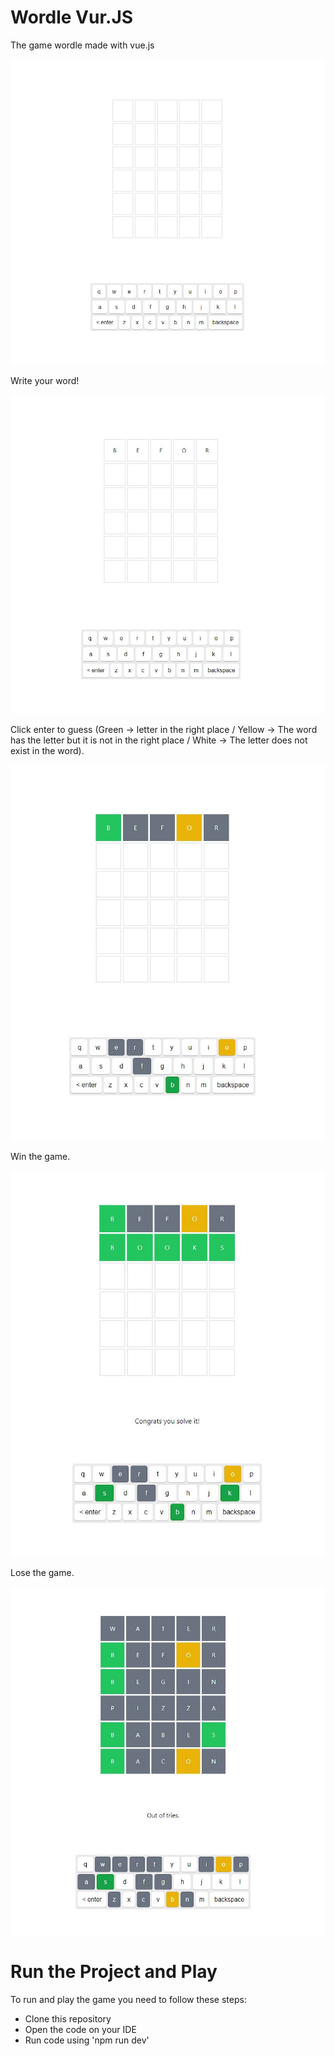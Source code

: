 <h1>Wordle Vur.JS</h1>
<p>The game wordle made with vue.js</p>

<img src="./public/wordle-start.JPG" alt="wordle-start" />

<p>Write your word!</p>
<img src="./public/wordle-word.JPG" alt="wordle-word" />

<p>Click enter to guess (Green -> letter in the right place / Yellow -> The word has the letter but it is not in the right place / White -> The letter does not exist in the word).</p>
<img src="./public/wordle-guess.JPG" alt="wordle-guess.PNG" />

<p>Win the game.</p>
<img src="./public/wordle-win.JPG" alt="wordle-win.PNG" />

<p>Lose the game.</p>
<img src="./public/wordle-lose.JPG" alt="wordle-lose.PNG" />


<h1>Run the Project and Play</h1>
<p>To run and play the game you need to follow these steps:</p>
<ul>
  <li>Clone this repository</li>
  <li>Open the code on your IDE</li>
  <li>Run code using 'npm run dev'</li>
</ul>
